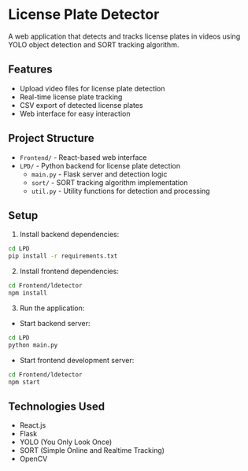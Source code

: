 # License Plate Detector

A web application that detects and tracks license plates in videos using YOLO object detection and SORT tracking algorithm.

## Features

- Upload video files for license plate detection
- Real-time license plate tracking
- CSV export of detected license plates
- Web interface for easy interaction

## Project Structure

- `Frontend/` - React-based web interface
- `LPD/` - Python backend for license plate detection
  - `main.py` - Flask server and detection logic
  - `sort/` - SORT tracking algorithm implementation
  - `util.py` - Utility functions for detection and processing

## Setup

1. Install backend dependencies:
```bash
cd LPD
pip install -r requirements.txt
```

2. Install frontend dependencies:
```bash
cd Frontend/ldetector
npm install
```

3. Run the application:
- Start backend server:
```bash
cd LPD
python main.py
```
- Start frontend development server:
```bash
cd Frontend/ldetector
npm start
```

## Technologies Used

- React.js
- Flask
- YOLO (You Only Look Once)
- SORT (Simple Online and Realtime Tracking)
- OpenCV 
